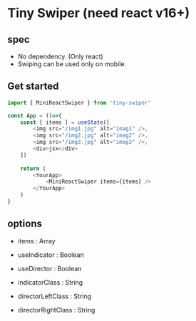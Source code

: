 # Tiny Swiper (need react v16+)

## spec
- No dependency. (Only react)
- Swiping can be used only on mobile.

## Get started
```js
import { MiniReactSwiper } from 'tiny-swiper'

const App = ()=>{
    const [ items ] = useState([
        <img src="/img1.jpg" alt="imag1" />,
        <img src="/img2.jpg" alt="imag2" />,
        <img src="/img3.jpg" alt="imag3" />,
        <div>jsx</div>
    ])
    
    return (
        <YourApp>
            <MiniReactSwiper items={items} />
        </YourApp>
    )
}
```

## options

- items : Array

- useIndicator : Boolean

- useDirector : Boolean

- indicatorClass : String

- directorLeftClass : String

- directorRightClass : String

